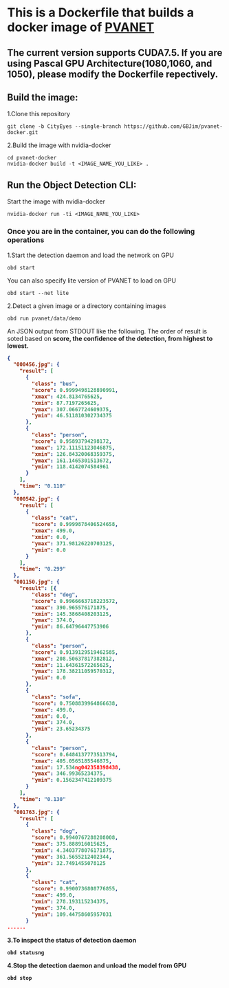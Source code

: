 # This is a Dockerfile that builds a docker image of [PVANET](https://github.com/sanghoon/pva-faster-rcnn)

## The current version supports CUDA7.5. If you are using Pascal GPU Architecture(1080,1060, and 1050), please modify the Dockerfile repectively.

## Build the image:
1.Clone this repository
```Shell
git clone -b CityEyes --single-branch https://github.com/GBJim/pvanet-docker.git
```

2.Build the image with nvidia-docker
```Shell
cd pvanet-docker
nvidia-docker build -t <IMAGE_NAME_YOU_LIKE> .
```

## Run the Object Detection CLI:
Start the image with nvidia-docker
```Shell 
nvidia-docker run -ti <IMAGE_NAME_YOU_LIKE>
```
### Once you are in the container, you can do the following operations
1.Start the detection daemon and load the network on GPU
```Shell 
obd start
```
You can also specify lite version of PVANET to load on GPU
```Shell
obd start --net lite
```

2.Detect a given image or a directory containing images
```Shell 
obd run pvanet/data/demo
```
An JSON output from STDOUT like the following. The order of result is soted based on <b>score<b>, the confidence of the detection, from highest to lowest.
```Json
{
  "000456.jpg": {
    "result": [
      {
        "class": "bus", 
        "score": 0.9999498128890991, 
        "xmax": 424.8134765625, 
        "xmin": 87.7197265625, 
        "ymax": 307.0667724609375, 
        "ymin": 46.511810302734375
      }, 
      {
        "class": "person", 
        "score": 0.95893794298172, 
        "xmax": 172.11151123046875, 
        "xmin": 126.84320068359375, 
        "ymax": 161.1465301513672, 
        "ymin": 118.4142074584961
      }
    ], 
    "time": "0.110"
  }, 
  "000542.jpg": {
    "result": [
      {
        "class": "cat", 
        "score": 0.9999878406524658, 
        "xmax": 499.0, 
        "xmin": 0.0, 
        "ymax": 371.98126220703125, 
        "ymin": 0.0
      }
    ], 
    "time": "0.299"
  }, 
  "001150.jpg": {
    "result": [{
        "class": "dog", 
        "score": 0.9966663718223572, 
        "xmax": 390.965576171875, 
        "xmin": 145.3868408203125, 
        "ymax": 374.0, 
        "ymin": 86.64796447753906
      }, 
      {
        "class": "person", 
        "score": 0.9139129519462585, 
        "xmax": 208.50637817382812, 
        "xmin": 11.64361572265625, 
        "ymax": 178.38211059570312, 
        "ymin": 0.0
      }, 
      {
        "class": "sofa", 
        "score": 0.7508839964866638, 
        "xmax": 499.0, 
        "xmin": 0.0, 
        "ymax": 374.0, 
        "ymin": 23.65234375
      }, 
      {
        "class": "person", 
        "score": 0.6484137773513794, 
        "xmax": 405.0565185546875, 
        "xmin": 17.534ng042358398438, 
        "ymax": 346.99365234375, 
        "ymin": 0.1562347412109375
      }
    ], 
    "time": "0.130"
  }, 
  "001763.jpg": {
    "result": [
      {
        "class": "dog", 
        "score": 0.9940767288208008, 
        "xmax": 375.888916015625, 
        "xmin": 4.3403778076171875, 
        "ymax": 361.5655212402344, 
        "ymin": 32.7491455078125
      }, 
      {
        "class": "cat", 
        "score": 0.9900736808776855, 
        "xmax": 499.0, 
        "xmin": 278.193115234375, 
        "ymax": 374.0, 
        "ymin": 109.44758605957031
      }
......
```

3.To inspect the status of detection daemon
```Shell
obd statusng
```

4.Stop the detection daemon and unload the model from GPU
```Shell
obd stop
```

